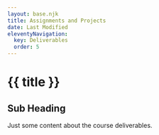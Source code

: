 ```yaml
---
layout: base.njk
title: Assignments and Projects
date: Last Modified
eleventyNavigation:
  key: Deliverables
  order: 5
---
```


# {{ title }}

## Sub Heading

Just some content about the course deliverables.
